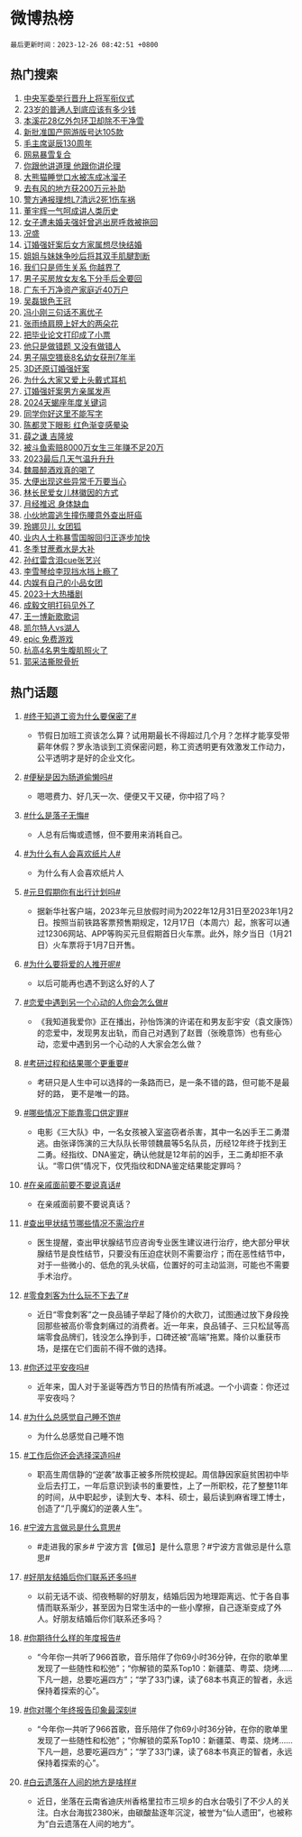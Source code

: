# 微博热榜

`最后更新时间：2023-12-26 08:42:51 +0800`

## 热门搜索

1. [中央军委举行晋升上将军衔仪式](https://m.weibo.cn/search?containerid=100103type%3D1%26t%3D10%26q%3D%23%E4%B8%AD%E5%A4%AE%E5%86%9B%E5%A7%94%E4%B8%BE%E8%A1%8C%E6%99%8B%E5%8D%87%E4%B8%8A%E5%B0%86%E5%86%9B%E8%A1%94%E4%BB%AA%E5%BC%8F%23&stream_entry_id=51&isnewpage=1&extparam=seat%3D1%26pos%3D0%26q%3D%2523%25E4%25B8%25AD%25E5%25A4%25AE%25E5%2586%259B%25E5%25A7%2594%25E4%25B8%25BE%25E8%25A1%258C%25E6%2599%258B%25E5%258D%2587%25E4%25B8%258A%25E5%25B0%2586%25E5%2586%259B%25E8%25A1%2594%25E4%25BB%25AA%25E5%25BC%258F%2523%26cate%3D10103%26stream_entry_id%3D51%26c_type%3D51%26filter_type%3Drealtimehot%26dgr%3D0%26display_time%3D1703551368%26pre_seqid%3D170355136881702673267)
1. [23岁的普通人到底应该有多少钱](https://m.weibo.cn/search?containerid=100103type%3D1%26t%3D10%26q%3D23%E5%B2%81%E7%9A%84%E6%99%AE%E9%80%9A%E4%BA%BA%E5%88%B0%E5%BA%95%E5%BA%94%E8%AF%A5%E6%9C%89%E5%A4%9A%E5%B0%91%E9%92%B1&stream_entry_id=31&isnewpage=1&extparam=seat%3D1%26c_type%3D31%26lcate%3D5001%26cate%3D5001%26realpos%3D1%26flag%3D1%26dgr%3D0%26pos%3D0%26stream_entry_id%3D31%26q%3D23%25E5%25B2%2581%25E7%259A%2584%25E6%2599%25AE%25E9%2580%259A%25E4%25BA%25BA%25E5%2588%25B0%25E5%25BA%2595%25E5%25BA%2594%25E8%25AF%25A5%25E6%259C%2589%25E5%25A4%259A%25E5%25B0%2591%25E9%2592%25B1%26filter_type%3Drealtimehot%26band_rank%3D1%26display_time%3D1703551368%26pre_seqid%3D170355136881702673267)
1. [本溪花28亿外包环卫却除不干净雪](https://m.weibo.cn/search?containerid=100103type%3D1%26t%3D10%26q%3D%23%E6%9C%AC%E6%BA%AA%E8%8A%B128%E4%BA%BF%E5%A4%96%E5%8C%85%E7%8E%AF%E5%8D%AB%E5%8D%B4%E9%99%A4%E4%B8%8D%E5%B9%B2%E5%87%80%E9%9B%AA%23&stream_entry_id=31&isnewpage=1&extparam=seat%3D1%26c_type%3D31%26lcate%3D5001%26cate%3D5001%26realpos%3D2%26flag%3D2%26dgr%3D0%26pos%3D1%26stream_entry_id%3D31%26q%3D%2523%25E6%259C%25AC%25E6%25BA%25AA%25E8%258A%25B128%25E4%25BA%25BF%25E5%25A4%2596%25E5%258C%2585%25E7%258E%25AF%25E5%258D%25AB%25E5%258D%25B4%25E9%2599%25A4%25E4%25B8%258D%25E5%25B9%25B2%25E5%2587%2580%25E9%259B%25AA%2523%26filter_type%3Drealtimehot%26band_rank%3D2%26display_time%3D1703551368%26pre_seqid%3D170355136881702673267)
1. [新批准国产网游版号达105款](https://m.weibo.cn/search?containerid=100103type%3D1%26t%3D10%26q%3D%23%E6%96%B0%E6%89%B9%E5%87%86%E5%9B%BD%E4%BA%A7%E7%BD%91%E6%B8%B8%E7%89%88%E5%8F%B7%E8%BE%BE105%E6%AC%BE%23&stream_entry_id=31&isnewpage=1&extparam=seat%3D1%26c_type%3D31%26lcate%3D5001%26cate%3D5001%26realpos%3D3%26flag%3D0%26dgr%3D0%26pos%3D2%26stream_entry_id%3D31%26q%3D%2523%25E6%2596%25B0%25E6%2589%25B9%25E5%2587%2586%25E5%259B%25BD%25E4%25BA%25A7%25E7%25BD%2591%25E6%25B8%25B8%25E7%2589%2588%25E5%258F%25B7%25E8%25BE%25BE105%25E6%25AC%25BE%2523%26filter_type%3Drealtimehot%26band_rank%3D3%26display_time%3D1703551368%26pre_seqid%3D170355136881702673267)
1. [毛主席诞辰130周年](https://m.weibo.cn/search?containerid=100103type%3D1%26t%3D10%26q%3D%23%E6%AF%9B%E4%B8%BB%E5%B8%AD%E8%AF%9E%E8%BE%B0130%E5%91%A8%E5%B9%B4%23&stream_entry_id=31&isnewpage=1&extparam=seat%3D1%26c_type%3D31%26lcate%3D5001%26cate%3D5001%26realpos%3D4%26flag%3D1%26dgr%3D0%26pos%3D3%26stream_entry_id%3D31%26q%3D%2523%25E6%25AF%259B%25E4%25B8%25BB%25E5%25B8%25AD%25E8%25AF%259E%25E8%25BE%25B0130%25E5%2591%25A8%25E5%25B9%25B4%2523%26filter_type%3Drealtimehot%26band_rank%3D4%26display_time%3D1703551368%26pre_seqid%3D170355136881702673267)
1. [网易暴雪复合](https://m.weibo.cn/search?containerid=100103type%3D1%26t%3D10%26q%3D%23%E7%BD%91%E6%98%93%E6%9A%B4%E9%9B%AA%E5%A4%8D%E5%90%88%23&stream_entry_id=31&isnewpage=1&extparam=seat%3D1%26c_type%3D31%26lcate%3D5001%26cate%3D5001%26realpos%3D5%26flag%3D16%26dgr%3D0%26pos%3D4%26stream_entry_id%3D31%26q%3D%2523%25E7%25BD%2591%25E6%2598%2593%25E6%259A%25B4%25E9%259B%25AA%25E5%25A4%258D%25E5%2590%2588%2523%26filter_type%3Drealtimehot%26band_rank%3D5%26display_time%3D1703551368%26pre_seqid%3D170355136881702673267)
1. [你跟他讲道理 他跟你讲伦理](https://m.weibo.cn/search?containerid=100103type%3D1%26t%3D10%26q%3D%E4%BD%A0%E8%B7%9F%E4%BB%96%E8%AE%B2%E9%81%93%E7%90%86+%E4%BB%96%E8%B7%9F%E4%BD%A0%E8%AE%B2%E4%BC%A6%E7%90%86&stream_entry_id=31&isnewpage=1&extparam=seat%3D1%26c_type%3D31%26lcate%3D5001%26cate%3D5001%26realpos%3D6%26flag%3D2%26dgr%3D0%26pos%3D5%26stream_entry_id%3D31%26q%3D%25E4%25BD%25A0%25E8%25B7%259F%25E4%25BB%2596%25E8%25AE%25B2%25E9%2581%2593%25E7%2590%2586%2520%25E4%25BB%2596%25E8%25B7%259F%25E4%25BD%25A0%25E8%25AE%25B2%25E4%25BC%25A6%25E7%2590%2586%26filter_type%3Drealtimehot%26band_rank%3D6%26display_time%3D1703551368%26pre_seqid%3D170355136881702673267)
1. [大熊猫睡觉口水被冻成冰溜子](https://m.weibo.cn/search?containerid=100103type%3D1%26t%3D10%26q%3D%23%E5%A4%A7%E7%86%8A%E7%8C%AB%E7%9D%A1%E8%A7%89%E5%8F%A3%E6%B0%B4%E8%A2%AB%E5%86%BB%E6%88%90%E5%86%B0%E6%BA%9C%E5%AD%90%23&stream_entry_id=31&isnewpage=1&extparam=seat%3D1%26c_type%3D31%26lcate%3D5001%26cate%3D5001%26realpos%3D7%26flag%3D1%26dgr%3D0%26pos%3D6%26stream_entry_id%3D31%26q%3D%2523%25E5%25A4%25A7%25E7%2586%258A%25E7%258C%25AB%25E7%259D%25A1%25E8%25A7%2589%25E5%258F%25A3%25E6%25B0%25B4%25E8%25A2%25AB%25E5%2586%25BB%25E6%2588%2590%25E5%2586%25B0%25E6%25BA%259C%25E5%25AD%2590%2523%26filter_type%3Drealtimehot%26band_rank%3D7%26display_time%3D1703551368%26pre_seqid%3D170355136881702673267)
1. [去有风的地方获200万元补助](https://m.weibo.cn/search?containerid=100103type%3D1%26t%3D10%26q%3D%23%E5%8E%BB%E6%9C%89%E9%A3%8E%E7%9A%84%E5%9C%B0%E6%96%B9%E8%8E%B7200%E4%B8%87%E5%85%83%E8%A1%A5%E5%8A%A9%23&stream_entry_id=31&isnewpage=1&extparam=seat%3D1%26c_type%3D31%26lcate%3D5001%26cate%3D5001%26realpos%3D8%26flag%3D1%26dgr%3D0%26pos%3D7%26stream_entry_id%3D31%26q%3D%2523%25E5%258E%25BB%25E6%259C%2589%25E9%25A3%258E%25E7%259A%2584%25E5%259C%25B0%25E6%2596%25B9%25E8%258E%25B7200%25E4%25B8%2587%25E5%2585%2583%25E8%25A1%25A5%25E5%258A%25A9%2523%26filter_type%3Drealtimehot%26band_rank%3D8%26display_time%3D1703551368%26pre_seqid%3D170355136881702673267)
1. [警方通报理想L7清远2死1伤车祸](https://m.weibo.cn/search?containerid=100103type%3D1%26t%3D10%26q%3D%23%E8%AD%A6%E6%96%B9%E9%80%9A%E6%8A%A5%E7%90%86%E6%83%B3L7%E6%B8%85%E8%BF%9C2%E6%AD%BB1%E4%BC%A4%E8%BD%A6%E7%A5%B8%23&stream_entry_id=31&isnewpage=1&extparam=seat%3D1%26c_type%3D31%26lcate%3D5001%26cate%3D5001%26realpos%3D9%26flag%3D2%26dgr%3D0%26pos%3D8%26stream_entry_id%3D31%26q%3D%2523%25E8%25AD%25A6%25E6%2596%25B9%25E9%2580%259A%25E6%258A%25A5%25E7%2590%2586%25E6%2583%25B3L7%25E6%25B8%2585%25E8%25BF%259C2%25E6%25AD%25BB1%25E4%25BC%25A4%25E8%25BD%25A6%25E7%25A5%25B8%2523%26filter_type%3Drealtimehot%26band_rank%3D9%26display_time%3D1703551368%26pre_seqid%3D170355136881702673267)
1. [董宇辉一气呵成讲人类历史](https://m.weibo.cn/search?containerid=100103type%3D1%26t%3D10%26q%3D%E8%91%A3%E5%AE%87%E8%BE%89%E4%B8%80%E6%B0%94%E5%91%B5%E6%88%90%E8%AE%B2%E4%BA%BA%E7%B1%BB%E5%8E%86%E5%8F%B2&stream_entry_id=31&isnewpage=1&extparam=seat%3D1%26c_type%3D31%26lcate%3D5001%26cate%3D5001%26realpos%3D10%26flag%3D1%26dgr%3D0%26pos%3D9%26stream_entry_id%3D31%26q%3D%25E8%2591%25A3%25E5%25AE%2587%25E8%25BE%2589%25E4%25B8%2580%25E6%25B0%2594%25E5%2591%25B5%25E6%2588%2590%25E8%25AE%25B2%25E4%25BA%25BA%25E7%25B1%25BB%25E5%258E%2586%25E5%258F%25B2%26filter_type%3Drealtimehot%26band_rank%3D10%26display_time%3D1703551368%26pre_seqid%3D170355136881702673267)
1. [女子遭未婚夫强奸曾逃出房呼救被拖回](https://m.weibo.cn/search?containerid=100103type%3D1%26t%3D10%26q%3D%23%E5%A5%B3%E5%AD%90%E9%81%AD%E6%9C%AA%E5%A9%9A%E5%A4%AB%E5%BC%BA%E5%A5%B8%E6%9B%BE%E9%80%83%E5%87%BA%E6%88%BF%E5%91%BC%E6%95%91%E8%A2%AB%E6%8B%96%E5%9B%9E%23&stream_entry_id=31&isnewpage=1&extparam=seat%3D1%26c_type%3D31%26lcate%3D5001%26cate%3D5001%26realpos%3D11%26flag%3D2%26dgr%3D0%26pos%3D10%26stream_entry_id%3D31%26q%3D%2523%25E5%25A5%25B3%25E5%25AD%2590%25E9%2581%25AD%25E6%259C%25AA%25E5%25A9%259A%25E5%25A4%25AB%25E5%25BC%25BA%25E5%25A5%25B8%25E6%259B%25BE%25E9%2580%2583%25E5%2587%25BA%25E6%2588%25BF%25E5%2591%25BC%25E6%2595%2591%25E8%25A2%25AB%25E6%258B%2596%25E5%259B%259E%2523%26filter_type%3Drealtimehot%26band_rank%3D11%26display_time%3D1703551368%26pre_seqid%3D170355136881702673267)
1. [况盛](https://m.weibo.cn/search?containerid=100103type%3D1%26t%3D10%26q%3D%E5%86%B5%E7%9B%9B&stream_entry_id=31&isnewpage=1&extparam=seat%3D1%26c_type%3D31%26lcate%3D5001%26cate%3D5001%26realpos%3D12%26flag%3D1%26dgr%3D0%26pos%3D11%26stream_entry_id%3D31%26q%3D%25E5%2586%25B5%25E7%259B%259B%26filter_type%3Drealtimehot%26band_rank%3D12%26display_time%3D1703551368%26pre_seqid%3D170355136881702673267)
1. [订婚强奸案后女方家属想尽快结婚](https://m.weibo.cn/search?containerid=100103type%3D1%26t%3D10%26q%3D%23%E8%AE%A2%E5%A9%9A%E5%BC%BA%E5%A5%B8%E6%A1%88%E5%90%8E%E5%A5%B3%E6%96%B9%E5%AE%B6%E5%B1%9E%E6%83%B3%E5%B0%BD%E5%BF%AB%E7%BB%93%E5%A9%9A%23&stream_entry_id=31&isnewpage=1&extparam=seat%3D1%26c_type%3D31%26lcate%3D5001%26cate%3D5001%26realpos%3D13%26flag%3D2%26dgr%3D0%26pos%3D12%26stream_entry_id%3D31%26q%3D%2523%25E8%25AE%25A2%25E5%25A9%259A%25E5%25BC%25BA%25E5%25A5%25B8%25E6%25A1%2588%25E5%2590%258E%25E5%25A5%25B3%25E6%2596%25B9%25E5%25AE%25B6%25E5%25B1%259E%25E6%2583%25B3%25E5%25B0%25BD%25E5%25BF%25AB%25E7%25BB%2593%25E5%25A9%259A%2523%26filter_type%3Drealtimehot%26band_rank%3D13%26display_time%3D1703551368%26pre_seqid%3D170355136881702673267)
1. [姐姐与妹妹争吵后将其双手肌腱割断](https://m.weibo.cn/search?containerid=100103type%3D1%26t%3D10%26q%3D%23%E5%A7%90%E5%A7%90%E4%B8%8E%E5%A6%B9%E5%A6%B9%E4%BA%89%E5%90%B5%E5%90%8E%E5%B0%86%E5%85%B6%E5%8F%8C%E6%89%8B%E8%82%8C%E8%85%B1%E5%89%B2%E6%96%AD%23&stream_entry_id=31&isnewpage=1&extparam=seat%3D1%26c_type%3D31%26lcate%3D5001%26cate%3D5001%26realpos%3D14%26flag%3D2%26dgr%3D0%26pos%3D13%26stream_entry_id%3D31%26q%3D%2523%25E5%25A7%2590%25E5%25A7%2590%25E4%25B8%258E%25E5%25A6%25B9%25E5%25A6%25B9%25E4%25BA%2589%25E5%2590%25B5%25E5%2590%258E%25E5%25B0%2586%25E5%2585%25B6%25E5%258F%258C%25E6%2589%258B%25E8%2582%258C%25E8%2585%25B1%25E5%2589%25B2%25E6%2596%25AD%2523%26filter_type%3Drealtimehot%26band_rank%3D14%26display_time%3D1703551368%26pre_seqid%3D170355136881702673267)
1. [我们只是师生关系 你越界了](https://m.weibo.cn/search?containerid=100103type%3D1%26t%3D10%26q%3D%E6%88%91%E4%BB%AC%E5%8F%AA%E6%98%AF%E5%B8%88%E7%94%9F%E5%85%B3%E7%B3%BB+%E4%BD%A0%E8%B6%8A%E7%95%8C%E4%BA%86&stream_entry_id=31&isnewpage=1&extparam=seat%3D1%26c_type%3D31%26lcate%3D5001%26cate%3D5001%26realpos%3D15%26flag%3D2%26dgr%3D0%26pos%3D14%26stream_entry_id%3D31%26q%3D%25E6%2588%2591%25E4%25BB%25AC%25E5%258F%25AA%25E6%2598%25AF%25E5%25B8%2588%25E7%2594%259F%25E5%2585%25B3%25E7%25B3%25BB%2520%25E4%25BD%25A0%25E8%25B6%258A%25E7%2595%258C%25E4%25BA%2586%26filter_type%3Drealtimehot%26band_rank%3D15%26display_time%3D1703551368%26pre_seqid%3D170355136881702673267)
1. [男子买房放女友名下分手后全要回](https://m.weibo.cn/search?containerid=100103type%3D1%26t%3D10%26q%3D%23%E7%94%B7%E5%AD%90%E4%B9%B0%E6%88%BF%E6%94%BE%E5%A5%B3%E5%8F%8B%E5%90%8D%E4%B8%8B%E5%88%86%E6%89%8B%E5%90%8E%E5%85%A8%E8%A6%81%E5%9B%9E%23&stream_entry_id=31&isnewpage=1&extparam=seat%3D1%26c_type%3D31%26lcate%3D5001%26cate%3D5001%26realpos%3D16%26flag%3D0%26dgr%3D0%26pos%3D15%26stream_entry_id%3D31%26q%3D%2523%25E7%2594%25B7%25E5%25AD%2590%25E4%25B9%25B0%25E6%2588%25BF%25E6%2594%25BE%25E5%25A5%25B3%25E5%258F%258B%25E5%2590%258D%25E4%25B8%258B%25E5%2588%2586%25E6%2589%258B%25E5%2590%258E%25E5%2585%25A8%25E8%25A6%2581%25E5%259B%259E%2523%26filter_type%3Drealtimehot%26band_rank%3D16%26display_time%3D1703551368%26pre_seqid%3D170355136881702673267)
1. [广东千万净资产家庭近40万户](https://m.weibo.cn/search?containerid=100103type%3D1%26t%3D10%26q%3D%23%E5%B9%BF%E4%B8%9C%E5%8D%83%E4%B8%87%E5%87%80%E8%B5%84%E4%BA%A7%E5%AE%B6%E5%BA%AD%E8%BF%9140%E4%B8%87%E6%88%B7%23&stream_entry_id=31&isnewpage=1&extparam=seat%3D1%26c_type%3D31%26lcate%3D5001%26cate%3D5001%26realpos%3D17%26flag%3D0%26dgr%3D0%26pos%3D16%26stream_entry_id%3D31%26q%3D%2523%25E5%25B9%25BF%25E4%25B8%259C%25E5%258D%2583%25E4%25B8%2587%25E5%2587%2580%25E8%25B5%2584%25E4%25BA%25A7%25E5%25AE%25B6%25E5%25BA%25AD%25E8%25BF%259140%25E4%25B8%2587%25E6%2588%25B7%2523%26filter_type%3Drealtimehot%26band_rank%3D17%26display_time%3D1703551368%26pre_seqid%3D170355136881702673267)
1. [吴磊银色王冠](https://m.weibo.cn/search?containerid=100103type%3D1%26t%3D10%26q%3D%23%E5%90%B4%E7%A3%8A%E9%93%B6%E8%89%B2%E7%8E%8B%E5%86%A0%23&stream_entry_id=31&isnewpage=1&extparam=seat%3D1%26c_type%3D31%26lcate%3D5001%26cate%3D5001%26realpos%3D18%26flag%3D1%26dgr%3D0%26pos%3D17%26stream_entry_id%3D31%26q%3D%2523%25E5%2590%25B4%25E7%25A3%258A%25E9%2593%25B6%25E8%2589%25B2%25E7%258E%258B%25E5%2586%25A0%2523%26filter_type%3Drealtimehot%26band_rank%3D18%26display_time%3D1703551368%26pre_seqid%3D170355136881702673267)
1. [冯小刚三句话不离优子](https://m.weibo.cn/search?containerid=100103type%3D1%26t%3D10%26q%3D%E5%86%AF%E5%B0%8F%E5%88%9A%E4%B8%89%E5%8F%A5%E8%AF%9D%E4%B8%8D%E7%A6%BB%E4%BC%98%E5%AD%90&stream_entry_id=31&isnewpage=1&extparam=seat%3D1%26c_type%3D31%26lcate%3D5001%26cate%3D5001%26realpos%3D19%26flag%3D1%26dgr%3D0%26pos%3D18%26stream_entry_id%3D31%26q%3D%25E5%2586%25AF%25E5%25B0%258F%25E5%2588%259A%25E4%25B8%2589%25E5%258F%25A5%25E8%25AF%259D%25E4%25B8%258D%25E7%25A6%25BB%25E4%25BC%2598%25E5%25AD%2590%26filter_type%3Drealtimehot%26band_rank%3D19%26display_time%3D1703551368%26pre_seqid%3D170355136881702673267)
1. [张雨绮肩膀上好大的两朵花](https://m.weibo.cn/search?containerid=100103type%3D1%26t%3D10%26q%3D%23%E5%BC%A0%E9%9B%A8%E7%BB%AE%E8%82%A9%E8%86%80%E4%B8%8A%E5%A5%BD%E5%A4%A7%E7%9A%84%E4%B8%A4%E6%9C%B5%E8%8A%B1%23&stream_entry_id=31&isnewpage=1&extparam=seat%3D1%26c_type%3D31%26lcate%3D5001%26cate%3D5001%26realpos%3D20%26flag%3D2%26dgr%3D0%26pos%3D19%26stream_entry_id%3D31%26q%3D%2523%25E5%25BC%25A0%25E9%259B%25A8%25E7%25BB%25AE%25E8%2582%25A9%25E8%2586%2580%25E4%25B8%258A%25E5%25A5%25BD%25E5%25A4%25A7%25E7%259A%2584%25E4%25B8%25A4%25E6%259C%25B5%25E8%258A%25B1%2523%26filter_type%3Drealtimehot%26band_rank%3D20%26display_time%3D1703551368%26pre_seqid%3D170355136881702673267)
1. [把毕业论文打印成了小票](https://m.weibo.cn/search?containerid=100103type%3D1%26t%3D10%26q%3D%E6%8A%8A%E6%AF%95%E4%B8%9A%E8%AE%BA%E6%96%87%E6%89%93%E5%8D%B0%E6%88%90%E4%BA%86%E5%B0%8F%E7%A5%A8&stream_entry_id=31&isnewpage=1&extparam=seat%3D1%26c_type%3D31%26lcate%3D5001%26cate%3D5001%26realpos%3D21%26flag%3D1%26dgr%3D0%26pos%3D20%26stream_entry_id%3D31%26q%3D%25E6%258A%258A%25E6%25AF%2595%25E4%25B8%259A%25E8%25AE%25BA%25E6%2596%2587%25E6%2589%2593%25E5%258D%25B0%25E6%2588%2590%25E4%25BA%2586%25E5%25B0%258F%25E7%25A5%25A8%26filter_type%3Drealtimehot%26band_rank%3D21%26display_time%3D1703551368%26pre_seqid%3D170355136881702673267)
1. [他只是做错题 又没有做错人](https://m.weibo.cn/search?containerid=100103type%3D1%26t%3D10%26q%3D%E4%BB%96%E5%8F%AA%E6%98%AF%E5%81%9A%E9%94%99%E9%A2%98+%E5%8F%88%E6%B2%A1%E6%9C%89%E5%81%9A%E9%94%99%E4%BA%BA&stream_entry_id=31&isnewpage=1&extparam=seat%3D1%26c_type%3D31%26lcate%3D5001%26cate%3D5001%26realpos%3D22%26flag%3D0%26dgr%3D0%26pos%3D21%26stream_entry_id%3D31%26q%3D%25E4%25BB%2596%25E5%258F%25AA%25E6%2598%25AF%25E5%2581%259A%25E9%2594%2599%25E9%25A2%2598%2520%25E5%258F%2588%25E6%25B2%25A1%25E6%259C%2589%25E5%2581%259A%25E9%2594%2599%25E4%25BA%25BA%26filter_type%3Drealtimehot%26band_rank%3D22%26display_time%3D1703551368%26pre_seqid%3D170355136881702673267)
1. [男子隔空猥亵8名幼女获刑7年半](https://m.weibo.cn/search?containerid=100103type%3D1%26t%3D10%26q%3D%23%E7%94%B7%E5%AD%90%E9%9A%94%E7%A9%BA%E7%8C%A5%E4%BA%B58%E5%90%8D%E5%B9%BC%E5%A5%B3%E8%8E%B7%E5%88%917%E5%B9%B4%E5%8D%8A%23&stream_entry_id=31&isnewpage=1&extparam=seat%3D1%26c_type%3D31%26lcate%3D5001%26cate%3D5001%26realpos%3D23%26flag%3D0%26dgr%3D0%26pos%3D22%26stream_entry_id%3D31%26q%3D%2523%25E7%2594%25B7%25E5%25AD%2590%25E9%259A%2594%25E7%25A9%25BA%25E7%258C%25A5%25E4%25BA%25B58%25E5%2590%258D%25E5%25B9%25BC%25E5%25A5%25B3%25E8%258E%25B7%25E5%2588%25917%25E5%25B9%25B4%25E5%258D%258A%2523%26filter_type%3Drealtimehot%26band_rank%3D23%26display_time%3D1703551368%26pre_seqid%3D170355136881702673267)
1. [3D还原订婚强奸案](https://m.weibo.cn/search?containerid=100103type%3D1%26t%3D10%26q%3D%233D%E8%BF%98%E5%8E%9F%E8%AE%A2%E5%A9%9A%E5%BC%BA%E5%A5%B8%E6%A1%88%23&stream_entry_id=31&isnewpage=1&extparam=seat%3D1%26c_type%3D31%26lcate%3D5001%26cate%3D5001%26realpos%3D24%26flag%3D0%26dgr%3D0%26pos%3D23%26stream_entry_id%3D31%26q%3D%25233D%25E8%25BF%2598%25E5%258E%259F%25E8%25AE%25A2%25E5%25A9%259A%25E5%25BC%25BA%25E5%25A5%25B8%25E6%25A1%2588%2523%26filter_type%3Drealtimehot%26band_rank%3D24%26display_time%3D1703551368%26pre_seqid%3D170355136881702673267)
1. [为什么大家又爱上头戴式耳机](https://m.weibo.cn/search?containerid=100103type%3D1%26t%3D10%26q%3D%E4%B8%BA%E4%BB%80%E4%B9%88%E5%A4%A7%E5%AE%B6%E5%8F%88%E7%88%B1%E4%B8%8A%E5%A4%B4%E6%88%B4%E5%BC%8F%E8%80%B3%E6%9C%BA&stream_entry_id=31&isnewpage=1&extparam=seat%3D1%26c_type%3D31%26lcate%3D5001%26cate%3D5001%26realpos%3D25%26flag%3D0%26dgr%3D0%26pos%3D24%26stream_entry_id%3D31%26q%3D%25E4%25B8%25BA%25E4%25BB%2580%25E4%25B9%2588%25E5%25A4%25A7%25E5%25AE%25B6%25E5%258F%2588%25E7%2588%25B1%25E4%25B8%258A%25E5%25A4%25B4%25E6%2588%25B4%25E5%25BC%258F%25E8%2580%25B3%25E6%259C%25BA%26filter_type%3Drealtimehot%26band_rank%3D25%26display_time%3D1703551368%26pre_seqid%3D170355136881702673267)
1. [订婚强奸案男方亲属发声](https://m.weibo.cn/search?containerid=100103type%3D1%26t%3D10%26q%3D%23%E8%AE%A2%E5%A9%9A%E5%BC%BA%E5%A5%B8%E6%A1%88%E7%94%B7%E6%96%B9%E4%BA%B2%E5%B1%9E%E5%8F%91%E5%A3%B0%23&stream_entry_id=31&isnewpage=1&extparam=seat%3D1%26c_type%3D31%26lcate%3D5001%26cate%3D5001%26realpos%3D26%26flag%3D0%26dgr%3D0%26pos%3D25%26stream_entry_id%3D31%26q%3D%2523%25E8%25AE%25A2%25E5%25A9%259A%25E5%25BC%25BA%25E5%25A5%25B8%25E6%25A1%2588%25E7%2594%25B7%25E6%2596%25B9%25E4%25BA%25B2%25E5%25B1%259E%25E5%258F%2591%25E5%25A3%25B0%2523%26filter_type%3Drealtimehot%26band_rank%3D26%26display_time%3D1703551368%26pre_seqid%3D170355136881702673267)
1. [2024天蝎座年度关键词](https://m.weibo.cn/search?containerid=100103type%3D1%26t%3D10%26q%3D2024%E5%A4%A9%E8%9D%8E%E5%BA%A7%E5%B9%B4%E5%BA%A6%E5%85%B3%E9%94%AE%E8%AF%8D&stream_entry_id=31&isnewpage=1&extparam=seat%3D1%26c_type%3D31%26lcate%3D5001%26cate%3D5001%26realpos%3D27%26flag%3D0%26dgr%3D0%26pos%3D26%26stream_entry_id%3D31%26q%3D2024%25E5%25A4%25A9%25E8%259D%258E%25E5%25BA%25A7%25E5%25B9%25B4%25E5%25BA%25A6%25E5%2585%25B3%25E9%2594%25AE%25E8%25AF%258D%26filter_type%3Drealtimehot%26band_rank%3D27%26display_time%3D1703551368%26pre_seqid%3D170355136881702673267)
1. [同学你好这里不能写字](https://m.weibo.cn/search?containerid=100103type%3D1%26t%3D10%26q%3D%E5%90%8C%E5%AD%A6%E4%BD%A0%E5%A5%BD%E8%BF%99%E9%87%8C%E4%B8%8D%E8%83%BD%E5%86%99%E5%AD%97&stream_entry_id=31&isnewpage=1&extparam=seat%3D1%26c_type%3D31%26lcate%3D5001%26cate%3D5001%26realpos%3D28%26flag%3D1%26dgr%3D0%26pos%3D27%26stream_entry_id%3D31%26q%3D%25E5%2590%258C%25E5%25AD%25A6%25E4%25BD%25A0%25E5%25A5%25BD%25E8%25BF%2599%25E9%2587%258C%25E4%25B8%258D%25E8%2583%25BD%25E5%2586%2599%25E5%25AD%2597%26filter_type%3Drealtimehot%26band_rank%3D28%26display_time%3D1703551368%26pre_seqid%3D170355136881702673267)
1. [陈都灵下眼影 红色渐变感晕染](https://m.weibo.cn/search?containerid=100103type%3D1%26t%3D10%26q%3D%E9%99%88%E9%83%BD%E7%81%B5%E4%B8%8B%E7%9C%BC%E5%BD%B1+%E7%BA%A2%E8%89%B2%E6%B8%90%E5%8F%98%E6%84%9F%E6%99%95%E6%9F%93&stream_entry_id=31&isnewpage=1&extparam=seat%3D1%26c_type%3D31%26lcate%3D5001%26cate%3D5001%26realpos%3D29%26flag%3D1%26dgr%3D0%26pos%3D28%26stream_entry_id%3D31%26q%3D%25E9%2599%2588%25E9%2583%25BD%25E7%2581%25B5%25E4%25B8%258B%25E7%259C%25BC%25E5%25BD%25B1%2520%25E7%25BA%25A2%25E8%2589%25B2%25E6%25B8%2590%25E5%258F%2598%25E6%2584%259F%25E6%2599%2595%25E6%259F%2593%26filter_type%3Drealtimehot%26band_rank%3D29%26display_time%3D1703551368%26pre_seqid%3D170355136881702673267)
1. [薛之谦 吉隆坡](https://m.weibo.cn/search?containerid=100103type%3D1%26t%3D10%26q%3D%E8%96%9B%E4%B9%8B%E8%B0%A6+%E5%90%89%E9%9A%86%E5%9D%A1&stream_entry_id=31&isnewpage=1&extparam=seat%3D1%26c_type%3D31%26lcate%3D5001%26cate%3D5001%26realpos%3D30%26flag%3D1%26dgr%3D0%26pos%3D29%26stream_entry_id%3D31%26q%3D%25E8%2596%259B%25E4%25B9%258B%25E8%25B0%25A6%2520%25E5%2590%2589%25E9%259A%2586%25E5%259D%25A1%26filter_type%3Drealtimehot%26band_rank%3D30%26display_time%3D1703551368%26pre_seqid%3D170355136881702673267)
1. [被斗鱼索赔8000万女生三年赚不足20万](https://m.weibo.cn/search?containerid=100103type%3D1%26t%3D10%26q%3D%23%E8%A2%AB%E6%96%97%E9%B1%BC%E7%B4%A2%E8%B5%948000%E4%B8%87%E5%A5%B3%E7%94%9F%E4%B8%89%E5%B9%B4%E8%B5%9A%E4%B8%8D%E8%B6%B320%E4%B8%87%23&stream_entry_id=31&isnewpage=1&extparam=seat%3D1%26c_type%3D31%26lcate%3D5001%26cate%3D5001%26realpos%3D31%26flag%3D0%26dgr%3D0%26pos%3D30%26stream_entry_id%3D31%26q%3D%2523%25E8%25A2%25AB%25E6%2596%2597%25E9%25B1%25BC%25E7%25B4%25A2%25E8%25B5%25948000%25E4%25B8%2587%25E5%25A5%25B3%25E7%2594%259F%25E4%25B8%2589%25E5%25B9%25B4%25E8%25B5%259A%25E4%25B8%258D%25E8%25B6%25B320%25E4%25B8%2587%2523%26filter_type%3Drealtimehot%26band_rank%3D31%26display_time%3D1703551368%26pre_seqid%3D170355136881702673267)
1. [2023最后几天气温升升升](https://m.weibo.cn/search?containerid=100103type%3D1%26t%3D10%26q%3D%232023%E6%9C%80%E5%90%8E%E5%87%A0%E5%A4%A9%E6%B0%94%E6%B8%A9%E5%8D%87%E5%8D%87%E5%8D%87%23&stream_entry_id=31&isnewpage=1&extparam=seat%3D1%26c_type%3D31%26lcate%3D5001%26cate%3D5001%26realpos%3D32%26flag%3D1%26dgr%3D0%26pos%3D31%26stream_entry_id%3D31%26q%3D%25232023%25E6%259C%2580%25E5%2590%258E%25E5%2587%25A0%25E5%25A4%25A9%25E6%25B0%2594%25E6%25B8%25A9%25E5%258D%2587%25E5%258D%2587%25E5%258D%2587%2523%26filter_type%3Drealtimehot%26band_rank%3D32%26display_time%3D1703551368%26pre_seqid%3D170355136881702673267)
1. [魏晨醉酒戏真的喝了](https://m.weibo.cn/search?containerid=100103type%3D1%26t%3D10%26q%3D%23%E9%AD%8F%E6%99%A8%E9%86%89%E9%85%92%E6%88%8F%E7%9C%9F%E7%9A%84%E5%96%9D%E4%BA%86%23&stream_entry_id=31&isnewpage=1&extparam=seat%3D1%26c_type%3D31%26lcate%3D5001%26cate%3D5001%26realpos%3D33%26flag%3D0%26dgr%3D0%26pos%3D32%26stream_entry_id%3D31%26q%3D%2523%25E9%25AD%258F%25E6%2599%25A8%25E9%2586%2589%25E9%2585%2592%25E6%2588%258F%25E7%259C%259F%25E7%259A%2584%25E5%2596%259D%25E4%25BA%2586%2523%26filter_type%3Drealtimehot%26band_rank%3D33%26display_time%3D1703551368%26pre_seqid%3D170355136881702673267)
1. [大便出现这些异常千万要当心](https://m.weibo.cn/search?containerid=100103type%3D1%26t%3D10%26q%3D%23%E5%A4%A7%E4%BE%BF%E5%87%BA%E7%8E%B0%E8%BF%99%E4%BA%9B%E5%BC%82%E5%B8%B8%E5%8D%83%E4%B8%87%E8%A6%81%E5%BD%93%E5%BF%83%23&stream_entry_id=31&isnewpage=1&extparam=seat%3D1%26c_type%3D31%26lcate%3D5001%26cate%3D5001%26realpos%3D34%26flag%3D0%26dgr%3D0%26pos%3D33%26stream_entry_id%3D31%26q%3D%2523%25E5%25A4%25A7%25E4%25BE%25BF%25E5%2587%25BA%25E7%258E%25B0%25E8%25BF%2599%25E4%25BA%259B%25E5%25BC%2582%25E5%25B8%25B8%25E5%258D%2583%25E4%25B8%2587%25E8%25A6%2581%25E5%25BD%2593%25E5%25BF%2583%2523%26filter_type%3Drealtimehot%26band_rank%3D34%26display_time%3D1703551368%26pre_seqid%3D170355136881702673267)
1. [林长民爱女儿林徽因的方式](https://m.weibo.cn/search?containerid=100103type%3D1%26t%3D10%26q%3D%E6%9E%97%E9%95%BF%E6%B0%91%E7%88%B1%E5%A5%B3%E5%84%BF%E6%9E%97%E5%BE%BD%E5%9B%A0%E7%9A%84%E6%96%B9%E5%BC%8F&stream_entry_id=31&isnewpage=1&extparam=seat%3D1%26c_type%3D31%26lcate%3D5001%26cate%3D5001%26realpos%3D35%26flag%3D1%26dgr%3D0%26pos%3D34%26stream_entry_id%3D31%26q%3D%25E6%259E%2597%25E9%2595%25BF%25E6%25B0%2591%25E7%2588%25B1%25E5%25A5%25B3%25E5%2584%25BF%25E6%259E%2597%25E5%25BE%25BD%25E5%259B%25A0%25E7%259A%2584%25E6%2596%25B9%25E5%25BC%258F%26filter_type%3Drealtimehot%26band_rank%3D35%26display_time%3D1703551368%26pre_seqid%3D170355136881702673267)
1. [月经推迟 身体缺血](https://m.weibo.cn/search?containerid=100103type%3D1%26t%3D10%26q%3D%E6%9C%88%E7%BB%8F%E6%8E%A8%E8%BF%9F+%E8%BA%AB%E4%BD%93%E7%BC%BA%E8%A1%80&stream_entry_id=31&isnewpage=1&extparam=seat%3D1%26c_type%3D31%26lcate%3D5001%26cate%3D5001%26realpos%3D36%26flag%3D0%26dgr%3D0%26pos%3D35%26stream_entry_id%3D31%26q%3D%25E6%259C%2588%25E7%25BB%258F%25E6%258E%25A8%25E8%25BF%259F%2520%25E8%25BA%25AB%25E4%25BD%2593%25E7%25BC%25BA%25E8%25A1%2580%26filter_type%3Drealtimehot%26band_rank%3D36%26display_time%3D1703551368%26pre_seqid%3D170355136881702673267)
1. [小伙地震逃生撞伤腰意外查出肝癌](https://m.weibo.cn/search?containerid=100103type%3D1%26t%3D10%26q%3D%23%E5%B0%8F%E4%BC%99%E5%9C%B0%E9%9C%87%E9%80%83%E7%94%9F%E6%92%9E%E4%BC%A4%E8%85%B0%E6%84%8F%E5%A4%96%E6%9F%A5%E5%87%BA%E8%82%9D%E7%99%8C%23&stream_entry_id=31&isnewpage=1&extparam=seat%3D1%26c_type%3D31%26lcate%3D5001%26cate%3D5001%26realpos%3D37%26flag%3D0%26dgr%3D0%26pos%3D36%26stream_entry_id%3D31%26q%3D%2523%25E5%25B0%258F%25E4%25BC%2599%25E5%259C%25B0%25E9%259C%2587%25E9%2580%2583%25E7%2594%259F%25E6%2592%259E%25E4%25BC%25A4%25E8%2585%25B0%25E6%2584%258F%25E5%25A4%2596%25E6%259F%25A5%25E5%2587%25BA%25E8%2582%259D%25E7%2599%258C%2523%26filter_type%3Drealtimehot%26band_rank%3D37%26display_time%3D1703551368%26pre_seqid%3D170355136881702673267)
1. [玲娜贝儿 女团狐](https://m.weibo.cn/search?containerid=100103type%3D1%26t%3D10%26q%3D%E7%8E%B2%E5%A8%9C%E8%B4%9D%E5%84%BF+%E5%A5%B3%E5%9B%A2%E7%8B%90&stream_entry_id=31&isnewpage=1&extparam=seat%3D1%26c_type%3D31%26lcate%3D5001%26cate%3D5001%26realpos%3D38%26flag%3D1%26dgr%3D0%26pos%3D37%26stream_entry_id%3D31%26q%3D%25E7%258E%25B2%25E5%25A8%259C%25E8%25B4%259D%25E5%2584%25BF%2520%25E5%25A5%25B3%25E5%259B%25A2%25E7%258B%2590%26filter_type%3Drealtimehot%26band_rank%3D38%26display_time%3D1703551368%26pre_seqid%3D170355136881702673267)
1. [业内人士称暴雪国服回归正逐步加快](https://m.weibo.cn/search?containerid=100103type%3D1%26t%3D10%26q%3D%23%E4%B8%9A%E5%86%85%E4%BA%BA%E5%A3%AB%E7%A7%B0%E6%9A%B4%E9%9B%AA%E5%9B%BD%E6%9C%8D%E5%9B%9E%E5%BD%92%E6%AD%A3%E9%80%90%E6%AD%A5%E5%8A%A0%E5%BF%AB%23&stream_entry_id=31&isnewpage=1&extparam=seat%3D1%26c_type%3D31%26lcate%3D5001%26cate%3D5001%26realpos%3D39%26flag%3D1%26dgr%3D0%26pos%3D38%26stream_entry_id%3D31%26q%3D%2523%25E4%25B8%259A%25E5%2586%2585%25E4%25BA%25BA%25E5%25A3%25AB%25E7%25A7%25B0%25E6%259A%25B4%25E9%259B%25AA%25E5%259B%25BD%25E6%259C%258D%25E5%259B%259E%25E5%25BD%2592%25E6%25AD%25A3%25E9%2580%2590%25E6%25AD%25A5%25E5%258A%25A0%25E5%25BF%25AB%2523%26filter_type%3Drealtimehot%26band_rank%3D39%26display_time%3D1703551368%26pre_seqid%3D170355136881702673267)
1. [冬季甘蔗煮水是大补](https://m.weibo.cn/search?containerid=100103type%3D1%26t%3D10%26q%3D%E5%86%AC%E5%AD%A3%E7%94%98%E8%94%97%E7%85%AE%E6%B0%B4%E6%98%AF%E5%A4%A7%E8%A1%A5&stream_entry_id=31&isnewpage=1&extparam=seat%3D1%26c_type%3D31%26lcate%3D5001%26cate%3D5001%26realpos%3D40%26flag%3D0%26dgr%3D0%26pos%3D39%26stream_entry_id%3D31%26q%3D%25E5%2586%25AC%25E5%25AD%25A3%25E7%2594%2598%25E8%2594%2597%25E7%2585%25AE%25E6%25B0%25B4%25E6%2598%25AF%25E5%25A4%25A7%25E8%25A1%25A5%26filter_type%3Drealtimehot%26band_rank%3D40%26display_time%3D1703551368%26pre_seqid%3D170355136881702673267)
1. [孙红雷含泪cue张艺兴](https://m.weibo.cn/search?containerid=100103type%3D1%26t%3D10%26q%3D%23%E5%AD%99%E7%BA%A2%E9%9B%B7%E5%90%AB%E6%B3%AAcue%E5%BC%A0%E8%89%BA%E5%85%B4%23&stream_entry_id=31&isnewpage=1&extparam=seat%3D1%26c_type%3D31%26lcate%3D5001%26cate%3D5001%26realpos%3D41%26flag%3D0%26dgr%3D0%26pos%3D40%26stream_entry_id%3D31%26q%3D%2523%25E5%25AD%2599%25E7%25BA%25A2%25E9%259B%25B7%25E5%2590%25AB%25E6%25B3%25AAcue%25E5%25BC%25A0%25E8%2589%25BA%25E5%2585%25B4%2523%26filter_type%3Drealtimehot%26band_rank%3D41%26display_time%3D1703551368%26pre_seqid%3D170355136881702673267)
1. [李雪琴给李现挡水挡上瘾了](https://m.weibo.cn/search?containerid=100103type%3D1%26t%3D10%26q%3D%23%E6%9D%8E%E9%9B%AA%E7%90%B4%E7%BB%99%E6%9D%8E%E7%8E%B0%E6%8C%A1%E6%B0%B4%E6%8C%A1%E4%B8%8A%E7%98%BE%E4%BA%86%23&stream_entry_id=31&isnewpage=1&extparam=seat%3D1%26c_type%3D31%26lcate%3D5001%26cate%3D5001%26realpos%3D42%26flag%3D0%26dgr%3D0%26pos%3D41%26stream_entry_id%3D31%26q%3D%2523%25E6%259D%258E%25E9%259B%25AA%25E7%2590%25B4%25E7%25BB%2599%25E6%259D%258E%25E7%258E%25B0%25E6%258C%25A1%25E6%25B0%25B4%25E6%258C%25A1%25E4%25B8%258A%25E7%2598%25BE%25E4%25BA%2586%2523%26filter_type%3Drealtimehot%26band_rank%3D42%26display_time%3D1703551368%26pre_seqid%3D170355136881702673267)
1. [内娱有自己的小品女团](https://m.weibo.cn/search?containerid=100103type%3D1%26t%3D10%26q%3D%23%E5%86%85%E5%A8%B1%E6%9C%89%E8%87%AA%E5%B7%B1%E7%9A%84%E5%B0%8F%E5%93%81%E5%A5%B3%E5%9B%A2%23&stream_entry_id=31&isnewpage=1&extparam=seat%3D1%26c_type%3D31%26lcate%3D5001%26cate%3D5001%26realpos%3D43%26flag%3D1%26dgr%3D0%26pos%3D42%26stream_entry_id%3D31%26q%3D%2523%25E5%2586%2585%25E5%25A8%25B1%25E6%259C%2589%25E8%2587%25AA%25E5%25B7%25B1%25E7%259A%2584%25E5%25B0%258F%25E5%2593%2581%25E5%25A5%25B3%25E5%259B%25A2%2523%26filter_type%3Drealtimehot%26band_rank%3D43%26display_time%3D1703551368%26pre_seqid%3D170355136881702673267)
1. [2023十大热播剧](https://m.weibo.cn/search?containerid=100103type%3D1%26t%3D10%26q%3D%232023%E5%8D%81%E5%A4%A7%E7%83%AD%E6%92%AD%E5%89%A7%23&stream_entry_id=31&isnewpage=1&extparam=seat%3D1%26c_type%3D31%26lcate%3D5001%26cate%3D5001%26realpos%3D44%26flag%3D0%26dgr%3D0%26pos%3D43%26stream_entry_id%3D31%26q%3D%25232023%25E5%258D%2581%25E5%25A4%25A7%25E7%2583%25AD%25E6%2592%25AD%25E5%2589%25A7%2523%26filter_type%3Drealtimehot%26band_rank%3D44%26display_time%3D1703551368%26pre_seqid%3D170355136881702673267)
1. [成毅文明打码见外了](https://m.weibo.cn/search?containerid=100103type%3D1%26t%3D10%26q%3D%23%E6%88%90%E6%AF%85%E6%96%87%E6%98%8E%E6%89%93%E7%A0%81%E8%A7%81%E5%A4%96%E4%BA%86%23&stream_entry_id=31&isnewpage=1&extparam=seat%3D1%26c_type%3D31%26lcate%3D5001%26cate%3D5001%26realpos%3D45%26flag%3D1%26dgr%3D0%26pos%3D44%26stream_entry_id%3D31%26q%3D%2523%25E6%2588%2590%25E6%25AF%2585%25E6%2596%2587%25E6%2598%258E%25E6%2589%2593%25E7%25A0%2581%25E8%25A7%2581%25E5%25A4%2596%25E4%25BA%2586%2523%26filter_type%3Drealtimehot%26band_rank%3D45%26display_time%3D1703551368%26pre_seqid%3D170355136881702673267)
1. [王一博新歌歌词](https://m.weibo.cn/search?containerid=100103type%3D1%26t%3D10%26q%3D%23%E7%8E%8B%E4%B8%80%E5%8D%9A%E6%96%B0%E6%AD%8C%E6%AD%8C%E8%AF%8D%23&stream_entry_id=31&isnewpage=1&extparam=seat%3D1%26c_type%3D31%26lcate%3D5001%26cate%3D5001%26realpos%3D46%26flag%3D0%26dgr%3D0%26pos%3D45%26stream_entry_id%3D31%26q%3D%2523%25E7%258E%258B%25E4%25B8%2580%25E5%258D%259A%25E6%2596%25B0%25E6%25AD%258C%25E6%25AD%258C%25E8%25AF%258D%2523%26filter_type%3Drealtimehot%26band_rank%3D46%26display_time%3D1703551368%26pre_seqid%3D170355136881702673267)
1. [凯尔特人vs湖人](https://m.weibo.cn/search?containerid=100103type%3D1%26t%3D10%26q%3D%23%E5%87%AF%E5%B0%94%E7%89%B9%E4%BA%BAvs%E6%B9%96%E4%BA%BA%23&stream_entry_id=31&isnewpage=1&extparam=seat%3D1%26c_type%3D31%26lcate%3D5001%26cate%3D5001%26realpos%3D47%26flag%3D1%26dgr%3D0%26pos%3D46%26stream_entry_id%3D31%26q%3D%2523%25E5%2587%25AF%25E5%25B0%2594%25E7%2589%25B9%25E4%25BA%25BAvs%25E6%25B9%2596%25E4%25BA%25BA%2523%26filter_type%3Drealtimehot%26band_rank%3D47%26display_time%3D1703551368%26pre_seqid%3D170355136881702673267)
1. [epic 免费游戏](https://m.weibo.cn/search?containerid=100103type%3D1%26t%3D10%26q%3Depic+%E5%85%8D%E8%B4%B9%E6%B8%B8%E6%88%8F&stream_entry_id=31&isnewpage=1&extparam=seat%3D1%26c_type%3D31%26lcate%3D5001%26cate%3D5001%26realpos%3D48%26flag%3D1%26dgr%3D0%26pos%3D47%26stream_entry_id%3D31%26q%3Depic%2520%25E5%2585%258D%25E8%25B4%25B9%25E6%25B8%25B8%25E6%2588%258F%26filter_type%3Drealtimehot%26band_rank%3D48%26display_time%3D1703551368%26pre_seqid%3D170355136881702673267)
1. [杭高4名男生腹肌照火了](https://m.weibo.cn/search?containerid=100103type%3D1%26t%3D10%26q%3D%23%E6%9D%AD%E9%AB%984%E5%90%8D%E7%94%B7%E7%94%9F%E8%85%B9%E8%82%8C%E7%85%A7%E7%81%AB%E4%BA%86%23&stream_entry_id=31&isnewpage=1&extparam=seat%3D1%26c_type%3D31%26lcate%3D5001%26cate%3D5001%26realpos%3D49%26flag%3D0%26dgr%3D0%26pos%3D48%26stream_entry_id%3D31%26q%3D%2523%25E6%259D%25AD%25E9%25AB%25984%25E5%2590%258D%25E7%2594%25B7%25E7%2594%259F%25E8%2585%25B9%25E8%2582%258C%25E7%2585%25A7%25E7%2581%25AB%25E4%25BA%2586%2523%26filter_type%3Drealtimehot%26band_rank%3D49%26display_time%3D1703551368%26pre_seqid%3D170355136881702673267)
1. [郭采洁撕脱骨折](https://m.weibo.cn/search?containerid=100103type%3D1%26t%3D10%26q%3D%23%E9%83%AD%E9%87%87%E6%B4%81%E6%92%95%E8%84%B1%E9%AA%A8%E6%8A%98%23&stream_entry_id=31&isnewpage=1&extparam=seat%3D1%26c_type%3D31%26lcate%3D5001%26cate%3D5001%26realpos%3D50%26flag%3D0%26dgr%3D0%26pos%3D49%26stream_entry_id%3D31%26q%3D%2523%25E9%2583%25AD%25E9%2587%2587%25E6%25B4%2581%25E6%2592%2595%25E8%2584%25B1%25E9%25AA%25A8%25E6%258A%2598%2523%26filter_type%3Drealtimehot%26band_rank%3D50%26display_time%3D1703551368%26pre_seqid%3D170355136881702673267)

## 热门话题

1. [#终于知道工资为什么要保密了#](https://m.weibo.cn/search?containerid=231522type%3D1%26t%3D10%26q%3D%23%E7%BB%88%E4%BA%8E%E7%9F%A5%E9%81%93%E5%B7%A5%E8%B5%84%E4%B8%BA%E4%BB%80%E4%B9%88%E8%A6%81%E4%BF%9D%E5%AF%86%E4%BA%86%23&stream_entry_id=128&isnewpage=1&extparam=seat%3D1%26pos%3D1-0-0%26lcate%3D5004%26c_type%3D128%26unitid%3D1703507858003%26cate%3D5004%26dgr%3D0%26display_time%3D1703551370%26pre_seqid%3D1703551370859016153143)
    - 节假日加班工资该怎么算？试用期最长不得超过几个月？怎样才能享受带薪年休假？罗永浩谈到工资保密问题，称工资透明更有效激发工作动力，公平透明才是好的企业文化。

1. [#便秘是因为肠道偷懒吗#](https://m.weibo.cn/search?containerid=231522type%3D1%26t%3D10%26q%3D%23%E4%BE%BF%E7%A7%98%E6%98%AF%E5%9B%A0%E4%B8%BA%E8%82%A0%E9%81%93%E5%81%B7%E6%87%92%E5%90%97%23&stream_entry_id=128&isnewpage=1&extparam=seat%3D1%26pos%3D1-0-1%26lcate%3D5004%26c_type%3D128%26unitid%3D1703474799734%26cate%3D5004%26dgr%3D0%26display_time%3D1703551370%26pre_seqid%3D1703551370859016153143)
    - 嗯嗯费力、好几天一次、便便又干又硬，你中招了吗？

1. [#什么是落子无悔#](https://m.weibo.cn/search?containerid=231522type%3D1%26t%3D10%26q%3D%23%E4%BB%80%E4%B9%88%E6%98%AF%E8%90%BD%E5%AD%90%E6%97%A0%E6%82%94%23&stream_entry_id=128&isnewpage=1&extparam=seat%3D1%26pos%3D1-0-2%26lcate%3D5004%26c_type%3D128%26unitid%3D1703411516854%26cate%3D5004%26dgr%3D0%26display_time%3D1703551370%26pre_seqid%3D1703551370859016153143)
    - 人总有后悔或遗憾，但不要用来消耗自己。

1. [#为什么有人会喜欢纸片人#](https://m.weibo.cn/search?containerid=231522type%3D1%26t%3D10%26q%3D%23%E4%B8%BA%E4%BB%80%E4%B9%88%E6%9C%89%E4%BA%BA%E4%BC%9A%E5%96%9C%E6%AC%A2%E7%BA%B8%E7%89%87%E4%BA%BA%23&stream_entry_id=128&isnewpage=1&extparam=seat%3D1%26pos%3D1-0-3%26lcate%3D5004%26c_type%3D128%26unitid%3D1703526117063%26cate%3D5004%26dgr%3D0%26display_time%3D1703551370%26pre_seqid%3D1703551370859016153143)
    - 为什么有人会喜欢纸片人

1. [#元旦假期你有出行计划吗#](https://m.weibo.cn/search?containerid=231522type%3D1%26t%3D10%26q%3D%23%E5%85%83%E6%97%A6%E5%81%87%E6%9C%9F%E4%BD%A0%E6%9C%89%E5%87%BA%E8%A1%8C%E8%AE%A1%E5%88%92%E5%90%97%23&stream_entry_id=128&isnewpage=1&extparam=seat%3D1%26pos%3D1-0-4%26lcate%3D5004%26c_type%3D128%26unitid%3D1703469393374%26cate%3D5004%26dgr%3D0%26display_time%3D1703551370%26pre_seqid%3D1703551370859016153143)
    - 据新华社客户端，2023年元旦放假时间为2022年12月31日至2023年1月2日。按照当前铁路客票预售期规定，12月17日（本周六）起，旅客可以通过12306网站、APP等购买元旦假期首日火车票。此外，除夕当日（1月21日）火车票将于1月7日开售。

1. [#为什么要将爱的人推开呢#](https://m.weibo.cn/search?containerid=231522type%3D1%26t%3D10%26q%3D%23%E4%B8%BA%E4%BB%80%E4%B9%88%E8%A6%81%E5%B0%86%E7%88%B1%E7%9A%84%E4%BA%BA%E6%8E%A8%E5%BC%80%E5%91%A2%23&stream_entry_id=128&isnewpage=1&extparam=seat%3D1%26pos%3D1-0-5%26lcate%3D5004%26c_type%3D128%26unitid%3D1703488316131%26cate%3D5004%26dgr%3D0%26display_time%3D1703551370%26pre_seqid%3D1703551370859016153143)
    - 以后可能再也遇不到这么好的人了

1. [#恋爱中遇到另一个心动的人你会怎么做#](https://m.weibo.cn/search?containerid=231522type%3D1%26t%3D10%26q%3D%23%E6%81%8B%E7%88%B1%E4%B8%AD%E9%81%87%E5%88%B0%E5%8F%A6%E4%B8%80%E4%B8%AA%E5%BF%83%E5%8A%A8%E7%9A%84%E4%BA%BA%E4%BD%A0%E4%BC%9A%E6%80%8E%E4%B9%88%E5%81%9A%23&stream_entry_id=128&isnewpage=1&extparam=seat%3D1%26pos%3D1-0-6%26lcate%3D5004%26c_type%3D128%26unitid%3D1703510262120%26cate%3D5004%26dgr%3D0%26display_time%3D1703551370%26pre_seqid%3D1703551370859016153143)
    - 《我知道我爱你》正在播出，孙怡饰演的许诺在和男友彭宇安（袁文康饰）的恋爱中，发现男友出轨，而自己对遇到了赵晋（张晚意饰）也有些心动，恋爱中遇到另一个心动的人大家会怎么做？

1. [#考研过程和结果哪个更重要#](https://m.weibo.cn/search?containerid=231522type%3D1%26t%3D10%26q%3D%23%E8%80%83%E7%A0%94%E8%BF%87%E7%A8%8B%E5%92%8C%E7%BB%93%E6%9E%9C%E5%93%AA%E4%B8%AA%E6%9B%B4%E9%87%8D%E8%A6%81%23&stream_entry_id=128&isnewpage=1&extparam=seat%3D1%26pos%3D1-0-7%26lcate%3D5004%26c_type%3D128%26unitid%3D1703428641396%26cate%3D5004%26dgr%3D0%26display_time%3D1703551370%26pre_seqid%3D1703551370859016153143)
    - 考研只是人生中可以选择的一条路而已，是一条不错的路，但可能不是最好的路， 更不是唯一的路。

1. [#哪些情况下能靠零口供定罪#](https://m.weibo.cn/search?containerid=231522type%3D1%26t%3D10%26q%3D%23%E5%93%AA%E4%BA%9B%E6%83%85%E5%86%B5%E4%B8%8B%E8%83%BD%E9%9D%A0%E9%9B%B6%E5%8F%A3%E4%BE%9B%E5%AE%9A%E7%BD%AA%23&stream_entry_id=128&isnewpage=1&extparam=seat%3D1%26pos%3D1-0-8%26lcate%3D5004%26c_type%3D128%26unitid%3D1703482338133%26cate%3D5004%26dgr%3D0%26display_time%3D1703551370%26pre_seqid%3D1703551370859016153143)
    - 电影《三大队》中，一名女孩被入室盗窃者杀害，其中一名凶手王二勇潜逃。由张译饰演的三大队队长带领魏晨等5名队员，历经12年终于找到王二勇。经指纹、DNA鉴定，确认他就是12年前的凶手，王二勇却拒不承认。“零口供”情况下，仅凭指纹和DNA鉴定结果能定罪吗？

1. [#在亲戚面前要不要说真话#](https://m.weibo.cn/search?containerid=231522type%3D1%26t%3D10%26q%3D%23%E5%9C%A8%E4%BA%B2%E6%88%9A%E9%9D%A2%E5%89%8D%E8%A6%81%E4%B8%8D%E8%A6%81%E8%AF%B4%E7%9C%9F%E8%AF%9D%23&stream_entry_id=128&isnewpage=1&extparam=seat%3D1%26pos%3D1-0-9%26lcate%3D5004%26c_type%3D128%26unitid%3D1703494031895%26cate%3D5004%26dgr%3D0%26display_time%3D1703551370%26pre_seqid%3D1703551370859016153143)
    - 在亲戚面前要不要说真话？

1. [#查出甲状结节哪些情况不需治疗#](https://m.weibo.cn/search?containerid=231522type%3D1%26t%3D10%26q%3D%23%E6%9F%A5%E5%87%BA%E7%94%B2%E7%8A%B6%E7%BB%93%E8%8A%82%E5%93%AA%E4%BA%9B%E6%83%85%E5%86%B5%E4%B8%8D%E9%9C%80%E6%B2%BB%E7%96%97%23&stream_entry_id=128&isnewpage=1&extparam=seat%3D1%26pos%3D1-0-10%26lcate%3D5004%26c_type%3D128%26unitid%3D1703433742121%26cate%3D5004%26dgr%3D0%26display_time%3D1703551370%26pre_seqid%3D1703551370859016153143)
    - 医生提醒，查出甲状腺结节应咨询专业医生建议进行治疗，绝大部分甲状腺结节是良性结节，只要没有压迫症状则不需要治疗；而在恶性结节中，对于一些微小的、低危的乳头状癌，位置好的可主动监测，可能也不需要手术治疗。

1. [#零食刺客为什么玩不下去了#](https://m.weibo.cn/search?containerid=231522type%3D1%26t%3D10%26q%3D%23%E9%9B%B6%E9%A3%9F%E5%88%BA%E5%AE%A2%E4%B8%BA%E4%BB%80%E4%B9%88%E7%8E%A9%E4%B8%8D%E4%B8%8B%E5%8E%BB%E4%BA%86%23&stream_entry_id=128&isnewpage=1&extparam=seat%3D1%26pos%3D1-0-11%26lcate%3D5004%26c_type%3D128%26unitid%3D1703386292051%26cate%3D5004%26dgr%3D0%26display_time%3D1703551370%26pre_seqid%3D1703551370859016153143)
    - 近日“零食刺客”之一良品铺子举起了降价的大砍刀，试图通过放下身段挽回那些被高价零食刺痛过的消费者。近一年来，良品铺子、三只松鼠等高端零食品牌们，钱没怎么挣到手，口碑还被“高端”拖累。降价以重获市场，是摆在它们面前不得不做的选择。

1. [#你还过平安夜吗#](https://m.weibo.cn/search?containerid=231522type%3D1%26t%3D10%26q%3D%23%E4%BD%A0%E8%BF%98%E8%BF%87%E5%B9%B3%E5%AE%89%E5%A4%9C%E5%90%97%23&stream_entry_id=128&isnewpage=1&extparam=seat%3D1%26pos%3D1-0-12%26lcate%3D5004%26c_type%3D128%26unitid%3D1703424100070%26cate%3D5004%26dgr%3D0%26display_time%3D1703551370%26pre_seqid%3D1703551370859016153143)
    - 近年来，国人对于圣诞等西方节日的热情有所减退。一个小调查：你还过平安夜吗？

1. [#为什么总感觉自己睡不饱#](https://m.weibo.cn/search?containerid=231522type%3D1%26t%3D10%26q%3D%23%E4%B8%BA%E4%BB%80%E4%B9%88%E6%80%BB%E6%84%9F%E8%A7%89%E8%87%AA%E5%B7%B1%E7%9D%A1%E4%B8%8D%E9%A5%B1%23&stream_entry_id=128&isnewpage=1&extparam=seat%3D1%26pos%3D1-0-13%26lcate%3D5004%26c_type%3D128%26unitid%3D1703505743256%26cate%3D5004%26dgr%3D0%26display_time%3D1703551370%26pre_seqid%3D1703551370859016153143)
    - 为什么总感觉自己睡不饱

1. [#工作后你还会选择深造吗#](https://m.weibo.cn/search?containerid=231522type%3D1%26t%3D10%26q%3D%23%E5%B7%A5%E4%BD%9C%E5%90%8E%E4%BD%A0%E8%BF%98%E4%BC%9A%E9%80%89%E6%8B%A9%E6%B7%B1%E9%80%A0%E5%90%97%23&stream_entry_id=128&isnewpage=1&extparam=seat%3D1%26pos%3D1-0-14%26lcate%3D5004%26c_type%3D128%26unitid%3D1703481131105%26cate%3D5004%26dgr%3D0%26display_time%3D1703551370%26pre_seqid%3D1703551370859016153143)
    - 职高生周信静的“逆袭”故事正被多所院校提起。周信静因家庭贫困初中毕业后去打工，一年后意识到读书的重要性，上了一所职校，花了整整11年的时间，从中职起步，读到大专、本科、硕士，最后读到麻省理工博士，创造了“几乎魔幻的逆袭人生”。

1. [#宁波方言做忌是什么意思#](https://m.weibo.cn/search?containerid=231522type%3D1%26t%3D10%26q%3D%23%E5%AE%81%E6%B3%A2%E6%96%B9%E8%A8%80%E5%81%9A%E5%BF%8C%E6%98%AF%E4%BB%80%E4%B9%88%E6%84%8F%E6%80%9D%23&stream_entry_id=128&isnewpage=1&extparam=seat%3D1%26pos%3D1-0-15%26lcate%3D5004%26c_type%3D128%26unitid%3D1703410311478%26cate%3D5004%26dgr%3D0%26display_time%3D1703551370%26pre_seqid%3D1703551370859016153143)
    - #走进我的家乡# 宁波方言【做忌】是什么意思？#宁波方言做忌是什么意思#  ​​​

1. [#好朋友结婚后你们联系还多吗#](https://m.weibo.cn/search?containerid=231522type%3D1%26t%3D10%26q%3D%23%E5%A5%BD%E6%9C%8B%E5%8F%8B%E7%BB%93%E5%A9%9A%E5%90%8E%E4%BD%A0%E4%BB%AC%E8%81%94%E7%B3%BB%E8%BF%98%E5%A4%9A%E5%90%97%23&stream_entry_id=128&isnewpage=1&extparam=seat%3D1%26pos%3D1-0-16%26lcate%3D5004%26c_type%3D128%26unitid%3D1703467904108%26cate%3D5004%26dgr%3D0%26display_time%3D1703551370%26pre_seqid%3D1703551370859016153143)
    - 以前无话不谈、彻夜畅聊的好朋友，结婚后因为地理距离远、忙于各自事情而联系渐少，甚至因为日常生活中的一些小摩擦，自己逐渐变成了外人。好朋友结婚后你们联系还多吗？

1. [#你期待什么样的年度报告#](https://m.weibo.cn/search?containerid=231522type%3D1%26t%3D10%26q%3D%23%E4%BD%A0%E6%9C%9F%E5%BE%85%E4%BB%80%E4%B9%88%E6%A0%B7%E7%9A%84%E5%B9%B4%E5%BA%A6%E6%8A%A5%E5%91%8A%23&stream_entry_id=128&isnewpage=1&extparam=seat%3D1%26pos%3D1-0-17%26lcate%3D5004%26c_type%3D128%26unitid%3D1703401608218%26cate%3D5004%26dgr%3D0%26display_time%3D1703551370%26pre_seqid%3D1703551370859016153143)
    - “今年你一共听了966首歌，音乐陪伴了你69小时36分钟，在你的歌单里发现了一些随性和松弛”；“你解锁的菜系Top10：新疆菜、粤菜、烧烤……下凡一趟，总要吃遍四方”；“学了33门课，读了68本书真正的智者，永远保持着探索的心”。

1. [#你对哪个年终报告印象最深刻#](https://m.weibo.cn/search?containerid=231522type%3D1%26t%3D10%26q%3D%23%E4%BD%A0%E5%AF%B9%E5%93%AA%E4%B8%AA%E5%B9%B4%E7%BB%88%E6%8A%A5%E5%91%8A%E5%8D%B0%E8%B1%A1%E6%9C%80%E6%B7%B1%E5%88%BB%23&stream_entry_id=128&isnewpage=1&extparam=seat%3D1%26pos%3D1-0-18%26lcate%3D5004%26c_type%3D128%26unitid%3D1703401309863%26cate%3D5004%26dgr%3D0%26display_time%3D1703551370%26pre_seqid%3D1703551370859016153143)
    - “今年你一共听了966首歌，音乐陪伴了你69小时36分钟，在你的歌单里发现了一些随性和松弛”；“你解锁的菜系Top10：新疆菜、粤菜、烧烤……下凡一趟，总要吃遍四方”；“学了33门课，读了68本书真正的智者，永远保持着探索的心”。

1. [#白云遗落在人间的地方是啥样#](https://m.weibo.cn/search?containerid=231522type%3D1%26t%3D10%26q%3D%23%E7%99%BD%E4%BA%91%E9%81%97%E8%90%BD%E5%9C%A8%E4%BA%BA%E9%97%B4%E7%9A%84%E5%9C%B0%E6%96%B9%E6%98%AF%E5%95%A5%E6%A0%B7%23&stream_entry_id=128&isnewpage=1&extparam=seat%3D1%26pos%3D1-0-19%26lcate%3D5004%26c_type%3D128%26unitid%3D1703381531181%26cate%3D5004%26dgr%3D0%26display_time%3D1703551370%26pre_seqid%3D1703551370859016153143)
    - 近日，坐落在云南省迪庆州香格里拉市三坝乡的白水台吸引了不少人的关注。白水台海拔2380米，由碳酸盐逐年沉淀，被誉为“仙人遗田”，也被称为“白云遗落在人间的地方”。

